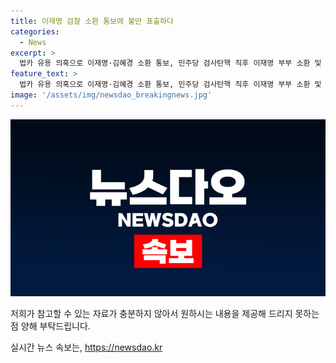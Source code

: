 ```yaml
---
title: 이재명 검찰 소환 통보에 불만 표출하다
categories:
  - News
excerpt: >
  법카 유용 의혹으로 이재명·김혜경 소환 통보, 민주당 검사탄핵 직후 이재명 부부 소환 및 윤 대통령, 이재명 수사로 위기 탈출 의혹에 대한 논란 확산
feature_text: >
  법카 유용 의혹으로 이재명·김혜경 소환 통보, 민주당 검사탄핵 직후 이재명 부부 소환 및 윤 대통령, 이재명 수사로 위기 탈출 의혹에 대한 논란 확산
image: '/assets/img/newsdao_breakingnews.jpg'
---
```


<p><img src="/assets/img/newsdao_breakingnews.jpg" alt="firstkoreanews 속보" /></p>

<p>저희가 참고할 수 있는 자료가 충분하지 않아서 원하시는 내용을 제공해 드리지 못하는 점 양해 부탁드립니다.</p>
실시간 뉴스 속보는, <a href="https://newsdao.kr" rel="dofollow">https://newsdao.kr</a>


